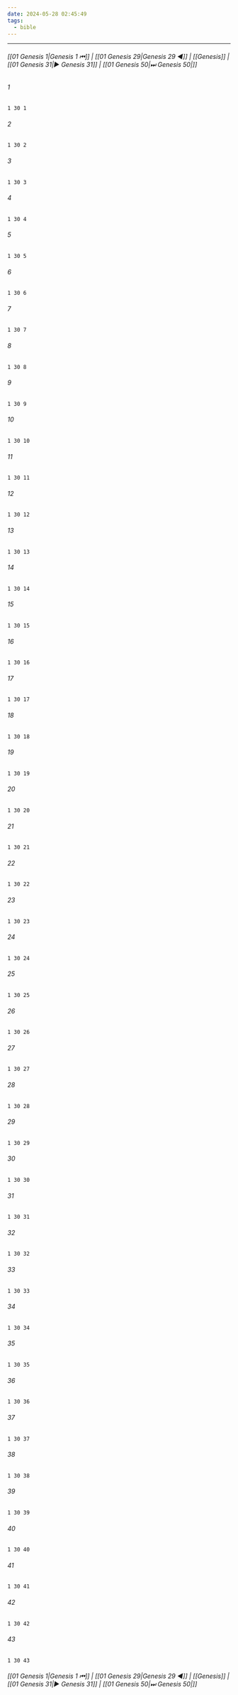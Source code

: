 ```yaml
---
date: 2024-05-28 02:45:49
tags:
  - bible
---
```

___

###### [[01 Genesis 1|Genesis 1 ⏮]] | [[01 Genesis 29|Genesis 29 ◀]] | [[Genesis]] | [[01 Genesis 31|▶ Genesis 31]] | [[01 Genesis 50|⏭ Genesis 50|]]

###### 1
``` verse
1 30 1 
```
###### 2
``` verse
1 30 2 
```
###### 3
``` verse
1 30 3 
```
###### 4
``` verse
1 30 4 
```
###### 5
``` verse
1 30 5 
```
###### 6
``` verse
1 30 6 
```
###### 7
``` verse
1 30 7 
```
###### 8
``` verse
1 30 8 
```
###### 9
``` verse
1 30 9 
```
###### 10
``` verse
1 30 10 
```
###### 11
``` verse
1 30 11 
```
###### 12
``` verse
1 30 12 
```
###### 13
``` verse
1 30 13 
```
###### 14
``` verse
1 30 14 
```
###### 15
``` verse
1 30 15 
```
###### 16
``` verse
1 30 16 
```
###### 17
``` verse
1 30 17 
```
###### 18
``` verse
1 30 18 
```
###### 19
``` verse
1 30 19 
```
###### 20
``` verse
1 30 20 
```
###### 21
``` verse
1 30 21 
```
###### 22
``` verse
1 30 22 
```
###### 23
``` verse
1 30 23 
```
###### 24
``` verse
1 30 24 
```
###### 25
``` verse
1 30 25 
```
###### 26
``` verse
1 30 26 
```
###### 27
``` verse
1 30 27 
```
###### 28
``` verse
1 30 28 
```
###### 29
``` verse
1 30 29 
```
###### 30
``` verse
1 30 30 
```
###### 31
``` verse
1 30 31 
```
###### 32
``` verse
1 30 32 
```
###### 33
``` verse
1 30 33 
```
###### 34
``` verse
1 30 34 
```
###### 35
``` verse
1 30 35 
```
###### 36
``` verse
1 30 36 
```
###### 37
``` verse
1 30 37 
```
###### 38
``` verse
1 30 38 
```
###### 39
``` verse
1 30 39 
```
###### 40
``` verse
1 30 40 
```
###### 41
``` verse
1 30 41 
```
###### 42
``` verse
1 30 42 
```
###### 43
``` verse
1 30 43 
```

###### [[01 Genesis 1|Genesis 1 ⏮]] | [[01 Genesis 29|Genesis 29 ◀]] | [[Genesis]] | [[01 Genesis 31|▶ Genesis 31]] | [[01 Genesis 50|⏭ Genesis 50|]]

